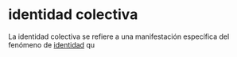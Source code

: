 # identidad colectiva

La identidad colectiva se refiere a una manifestación específica del fenómeno de [identidad](identidad.md) qu
